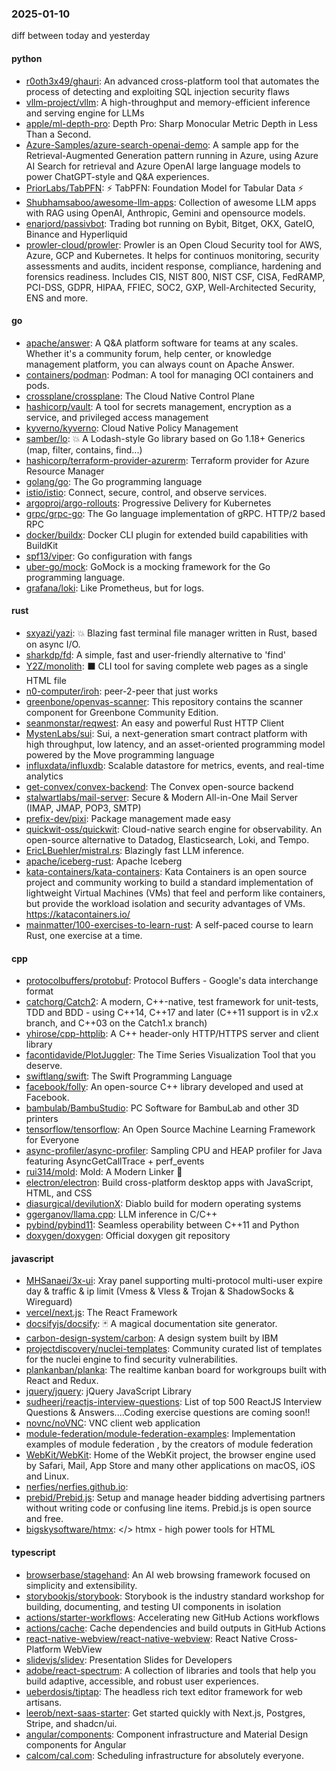 ### 2025-01-10
diff between today and yesterday

#### python
* [r0oth3x49/ghauri](https://github.com/r0oth3x49/ghauri): An advanced cross-platform tool that automates the process of detecting and exploiting SQL injection security flaws
* [vllm-project/vllm](https://github.com/vllm-project/vllm): A high-throughput and memory-efficient inference and serving engine for LLMs
* [apple/ml-depth-pro](https://github.com/apple/ml-depth-pro): Depth Pro: Sharp Monocular Metric Depth in Less Than a Second.
* [Azure-Samples/azure-search-openai-demo](https://github.com/Azure-Samples/azure-search-openai-demo): A sample app for the Retrieval-Augmented Generation pattern running in Azure, using Azure AI Search for retrieval and Azure OpenAI large language models to power ChatGPT-style and Q&A experiences.
* [PriorLabs/TabPFN](https://github.com/PriorLabs/TabPFN): ⚡ TabPFN: Foundation Model for Tabular Data ⚡
* [Shubhamsaboo/awesome-llm-apps](https://github.com/Shubhamsaboo/awesome-llm-apps): Collection of awesome LLM apps with RAG using OpenAI, Anthropic, Gemini and opensource models.
* [enarjord/passivbot](https://github.com/enarjord/passivbot): Trading bot running on Bybit, Bitget, OKX, GateIO, Binance and Hyperliquid
* [prowler-cloud/prowler](https://github.com/prowler-cloud/prowler): Prowler is an Open Cloud Security tool for AWS, Azure, GCP and Kubernetes. It helps for continuos monitoring, security assessments and audits, incident response, compliance, hardening and forensics readiness. Includes CIS, NIST 800, NIST CSF, CISA, FedRAMP, PCI-DSS, GDPR, HIPAA, FFIEC, SOC2, GXP, Well-Architected Security, ENS and more.

#### go
* [apache/answer](https://github.com/apache/answer): A Q&A platform software for teams at any scales. Whether it's a community forum, help center, or knowledge management platform, you can always count on Apache Answer.
* [containers/podman](https://github.com/containers/podman): Podman: A tool for managing OCI containers and pods.
* [crossplane/crossplane](https://github.com/crossplane/crossplane): The Cloud Native Control Plane
* [hashicorp/vault](https://github.com/hashicorp/vault): A tool for secrets management, encryption as a service, and privileged access management
* [kyverno/kyverno](https://github.com/kyverno/kyverno): Cloud Native Policy Management
* [samber/lo](https://github.com/samber/lo): 💥 A Lodash-style Go library based on Go 1.18+ Generics (map, filter, contains, find...)
* [hashicorp/terraform-provider-azurerm](https://github.com/hashicorp/terraform-provider-azurerm): Terraform provider for Azure Resource Manager
* [golang/go](https://github.com/golang/go): The Go programming language
* [istio/istio](https://github.com/istio/istio): Connect, secure, control, and observe services.
* [argoproj/argo-rollouts](https://github.com/argoproj/argo-rollouts): Progressive Delivery for Kubernetes
* [grpc/grpc-go](https://github.com/grpc/grpc-go): The Go language implementation of gRPC. HTTP/2 based RPC
* [docker/buildx](https://github.com/docker/buildx): Docker CLI plugin for extended build capabilities with BuildKit
* [spf13/viper](https://github.com/spf13/viper): Go configuration with fangs
* [uber-go/mock](https://github.com/uber-go/mock): GoMock is a mocking framework for the Go programming language.
* [grafana/loki](https://github.com/grafana/loki): Like Prometheus, but for logs.

#### rust
* [sxyazi/yazi](https://github.com/sxyazi/yazi): 💥 Blazing fast terminal file manager written in Rust, based on async I/O.
* [sharkdp/fd](https://github.com/sharkdp/fd): A simple, fast and user-friendly alternative to 'find'
* [Y2Z/monolith](https://github.com/Y2Z/monolith): ⬛️ CLI tool for saving complete web pages as a single HTML file
* [n0-computer/iroh](https://github.com/n0-computer/iroh): peer-2-peer that just works
* [greenbone/openvas-scanner](https://github.com/greenbone/openvas-scanner): This repository contains the scanner component for Greenbone Community Edition.
* [seanmonstar/reqwest](https://github.com/seanmonstar/reqwest): An easy and powerful Rust HTTP Client
* [MystenLabs/sui](https://github.com/MystenLabs/sui): Sui, a next-generation smart contract platform with high throughput, low latency, and an asset-oriented programming model powered by the Move programming language
* [influxdata/influxdb](https://github.com/influxdata/influxdb): Scalable datastore for metrics, events, and real-time analytics
* [get-convex/convex-backend](https://github.com/get-convex/convex-backend): The Convex open-source backend
* [stalwartlabs/mail-server](https://github.com/stalwartlabs/mail-server): Secure & Modern All-in-One Mail Server (IMAP, JMAP, POP3, SMTP)
* [prefix-dev/pixi](https://github.com/prefix-dev/pixi): Package management made easy
* [quickwit-oss/quickwit](https://github.com/quickwit-oss/quickwit): Cloud-native search engine for observability. An open-source alternative to Datadog, Elasticsearch, Loki, and Tempo.
* [EricLBuehler/mistral.rs](https://github.com/EricLBuehler/mistral.rs): Blazingly fast LLM inference.
* [apache/iceberg-rust](https://github.com/apache/iceberg-rust): Apache Iceberg
* [kata-containers/kata-containers](https://github.com/kata-containers/kata-containers): Kata Containers is an open source project and community working to build a standard implementation of lightweight Virtual Machines (VMs) that feel and perform like containers, but provide the workload isolation and security advantages of VMs. https://katacontainers.io/
* [mainmatter/100-exercises-to-learn-rust](https://github.com/mainmatter/100-exercises-to-learn-rust): A self-paced course to learn Rust, one exercise at a time.

#### cpp
* [protocolbuffers/protobuf](https://github.com/protocolbuffers/protobuf): Protocol Buffers - Google's data interchange format
* [catchorg/Catch2](https://github.com/catchorg/Catch2): A modern, C++-native, test framework for unit-tests, TDD and BDD - using C++14, C++17 and later (C++11 support is in v2.x branch, and C++03 on the Catch1.x branch)
* [yhirose/cpp-httplib](https://github.com/yhirose/cpp-httplib): A C++ header-only HTTP/HTTPS server and client library
* [facontidavide/PlotJuggler](https://github.com/facontidavide/PlotJuggler): The Time Series Visualization Tool that you deserve.
* [swiftlang/swift](https://github.com/swiftlang/swift): The Swift Programming Language
* [facebook/folly](https://github.com/facebook/folly): An open-source C++ library developed and used at Facebook.
* [bambulab/BambuStudio](https://github.com/bambulab/BambuStudio): PC Software for BambuLab and other 3D printers
* [tensorflow/tensorflow](https://github.com/tensorflow/tensorflow): An Open Source Machine Learning Framework for Everyone
* [async-profiler/async-profiler](https://github.com/async-profiler/async-profiler): Sampling CPU and HEAP profiler for Java featuring AsyncGetCallTrace + perf_events
* [rui314/mold](https://github.com/rui314/mold): Mold: A Modern Linker 🦠
* [electron/electron](https://github.com/electron/electron): Build cross-platform desktop apps with JavaScript, HTML, and CSS
* [diasurgical/devilutionX](https://github.com/diasurgical/devilutionX): Diablo build for modern operating systems
* [ggerganov/llama.cpp](https://github.com/ggerganov/llama.cpp): LLM inference in C/C++
* [pybind/pybind11](https://github.com/pybind/pybind11): Seamless operability between C++11 and Python
* [doxygen/doxygen](https://github.com/doxygen/doxygen): Official doxygen git repository

#### javascript
* [MHSanaei/3x-ui](https://github.com/MHSanaei/3x-ui): Xray panel supporting multi-protocol multi-user expire day & traffic & ip limit (Vmess & Vless & Trojan & ShadowSocks & Wireguard)
* [vercel/next.js](https://github.com/vercel/next.js): The React Framework
* [docsifyjs/docsify](https://github.com/docsifyjs/docsify): 🃏 A magical documentation site generator.
* [carbon-design-system/carbon](https://github.com/carbon-design-system/carbon): A design system built by IBM
* [projectdiscovery/nuclei-templates](https://github.com/projectdiscovery/nuclei-templates): Community curated list of templates for the nuclei engine to find security vulnerabilities.
* [plankanban/planka](https://github.com/plankanban/planka): The realtime kanban board for workgroups built with React and Redux.
* [jquery/jquery](https://github.com/jquery/jquery): jQuery JavaScript Library
* [sudheerj/reactjs-interview-questions](https://github.com/sudheerj/reactjs-interview-questions): List of top 500 ReactJS Interview Questions & Answers....Coding exercise questions are coming soon!!
* [novnc/noVNC](https://github.com/novnc/noVNC): VNC client web application
* [module-federation/module-federation-examples](https://github.com/module-federation/module-federation-examples): Implementation examples of module federation , by the creators of module federation
* [WebKit/WebKit](https://github.com/WebKit/WebKit): Home of the WebKit project, the browser engine used by Safari, Mail, App Store and many other applications on macOS, iOS and Linux.
* [nerfies/nerfies.github.io](https://github.com/nerfies/nerfies.github.io): 
* [prebid/Prebid.js](https://github.com/prebid/Prebid.js): Setup and manage header bidding advertising partners without writing code or confusing line items. Prebid.js is open source and free.
* [bigskysoftware/htmx](https://github.com/bigskysoftware/htmx): </> htmx - high power tools for HTML

#### typescript
* [browserbase/stagehand](https://github.com/browserbase/stagehand): An AI web browsing framework focused on simplicity and extensibility.
* [storybookjs/storybook](https://github.com/storybookjs/storybook): Storybook is the industry standard workshop for building, documenting, and testing UI components in isolation
* [actions/starter-workflows](https://github.com/actions/starter-workflows): Accelerating new GitHub Actions workflows
* [actions/cache](https://github.com/actions/cache): Cache dependencies and build outputs in GitHub Actions
* [react-native-webview/react-native-webview](https://github.com/react-native-webview/react-native-webview): React Native Cross-Platform WebView
* [slidevjs/slidev](https://github.com/slidevjs/slidev): Presentation Slides for Developers
* [adobe/react-spectrum](https://github.com/adobe/react-spectrum): A collection of libraries and tools that help you build adaptive, accessible, and robust user experiences.
* [ueberdosis/tiptap](https://github.com/ueberdosis/tiptap): The headless rich text editor framework for web artisans.
* [leerob/next-saas-starter](https://github.com/leerob/next-saas-starter): Get started quickly with Next.js, Postgres, Stripe, and shadcn/ui.
* [angular/components](https://github.com/angular/components): Component infrastructure and Material Design components for Angular
* [calcom/cal.com](https://github.com/calcom/cal.com): Scheduling infrastructure for absolutely everyone.
